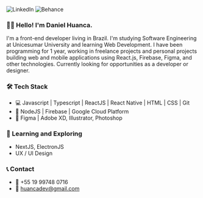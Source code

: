 ![LinkedIn](https://img.shields.io/badge/linkedin-%230077B5.svg?style=for-the-badge&logo=linkedin&logoColor=white)	![Behance](https://img.shields.io/badge/Behance-1769ff?style=for-the-badge&logo=behance&logoColor=white)

### :pouting_man: Hello! I'm Daniel Huanca.

I'm a front-end developer living in Brazil. I'm studying Software Engineering at Unicesumar University and learning Web Development. I have been programming for 1 year, working in freelance projects and personal projects building web and mobile applications using React.js, Firebase, Figma, and other technologies. Currently looking for opportunities as a developer or designer.

### :hammer_and_wrench: Tech Stack
* :computer: Javascript | Typescript | ReactJS | React Native | HTML | CSS | Git
* :open_file_folder: NodeJS | Firebase | Google Cloud Platform
* :art: Figma | Adobe XD, Illustrator, Photoshop 

### :memo: Learning and Exploring
* NextJS, ElectronJS
* UX / UI Design

### :telephone_receiver: Contact
* :iphone: +55 19 99748 0716
* :e-mail: huancadev@gmail.com
<!--
**danielhuanca98/danielhuanca98** is a ✨ _special_ ✨ repository because its `README.md` (this file) appears on your GitHub profile.

Here are some ideas to get you started:

- 🔭 I’m currently working on ...
- 🌱 I’m currently learning ...
- 👯 I’m looking to collaborate on ...
- 🤔 I’m looking for help with ...
- 💬 Ask me about ...
- 📫 How to reach me: ...
- 😄 Pronouns: ...
- ⚡ Fun fact: ...
-->

